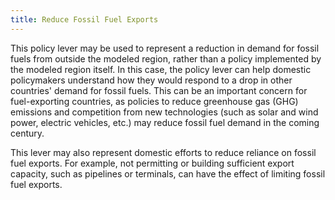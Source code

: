 ```yaml
---
title: Reduce Fossil Fuel Exports
---
```

This policy lever may be used to represent a reduction in demand for fossil fuels from outside the modeled region, rather than a policy implemented by the modeled region itself.  In this case, the policy lever can help domestic policymakers understand how they would respond to a drop in other countries' demand for fossil fuels.  This can be an important concern for fuel-exporting countries, as policies to reduce greenhouse gas (GHG) emissions and competition from new technologies (such as solar and wind power, electric vehicles, etc.) may reduce fossil fuel demand in the coming century.

This lever may also represent domestic efforts to reduce reliance on fossil fuel exports.  For example, not permitting or building sufficient export capacity, such as pipelines or terminals, can have the effect of limiting fossil fuel exports.
